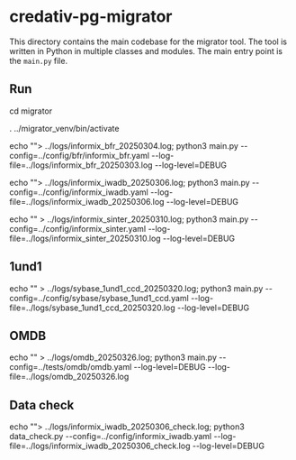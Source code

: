 # credativ-pg-migrator

This directory contains the main codebase for the migrator tool. The tool is written in Python in multiple classes and modules. The main entry point is the `main.py` file.

## Run

cd migrator

. ../migrator_venv/bin/activate

echo ""> ../logs/informix_bfr_20250304.log; python3 main.py --config=../config/bfr/informix_bfr.yaml --log-file=../logs/informix_bfr_20250303.log --log-level=DEBUG

echo ""> ../logs/informix_iwadb_20250306.log; python3 main.py --config=../config/informix_iwadb.yaml --log-file=../logs/informix_iwadb_20250306.log --log-level=DEBUG

echo "" > ../logs/informix_sinter_20250310.log; python3 main.py --config=../config/informix_sinter.yaml --log-file=../logs/informix_sinter_20250310.log --log-level=DEBUG

## 1und1

echo "" > ../logs/sybase_1und1_ccd_20250320.log; python3 main.py --config=../config/sybase/sybase_1und1_ccd.yaml --log-file=../logs/sybase_1und1_ccd_20250320.log --log-level=DEBUG

## OMDB

echo "" > ../logs/omdb_20250326.log; python3 main.py --config=../tests/omdb/omdb.yaml --log-level=DEBUG --log-file=../logs/omdb_20250326.log

## Data check

echo ""> ../logs/informix_iwadb_20250306_check.log; python3 data_check.py --config=../config/informix_iwadb.yaml --log-file=../logs/informix_iwadb_20250306_check.log --log-level=DEBUG
